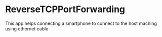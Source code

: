 # ReverseTCPPortForwarding
 This app helps connecting a smartphone to connect to the host maching using ethernet cable
